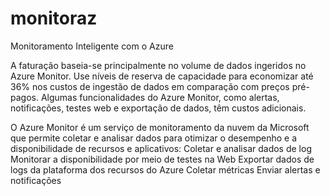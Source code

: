 # monitoraz

Monitoramento Inteligente com o Azure

A faturação baseia-se principalmente no volume de dados ingeridos no Azure Monitor. Use níveis de reserva de capacidade para economizar até 36% nos custos de ingestão de dados em comparação com preços pré-pagos.   Algumas funcionalidades do Azure Monitor, como alertas, notificações, testes web e exportação de dados, têm custos adicionais.

O Azure Monitor é um serviço de monitoramento da nuvem da Microsoft que permite coletar e analisar dados para otimizar o desempenho e a disponibilidade de recursos e aplicativos:
Coletar e analisar dados de log
Monitorar a disponibilidade por meio de testes na Web
Exportar dados de logs da plataforma dos recursos do Azure
Coletar métricas
Enviar alertas e notificações 

